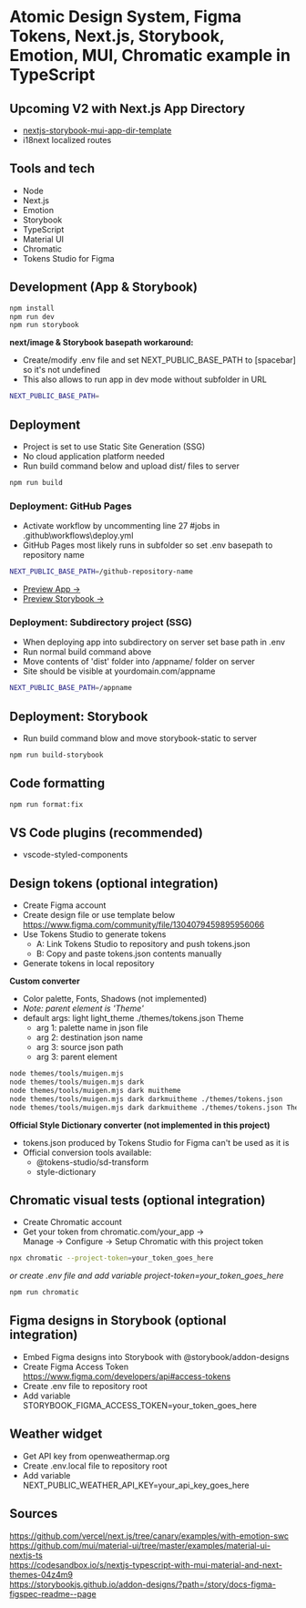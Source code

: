 # Atomic Design System, Figma Tokens, Next.js, Storybook, Emotion, MUI, Chromatic example in TypeScript

## Upcoming V2 with Next.js App Directory
- [nextjs-storybook-mui-app-dir-template](https://github.com/AkiKurvinen/nextjs-storybook-mui-app-dir-template)
- i18next localized routes
  
## Tools and tech

- Node
- Next.js
- Emotion
- Storybook
- TypeScript
- Material UI
- Chromatic
- Tokens Studio for Figma

## Development (App & Storybook)

```bash
npm install
npm run dev
npm run storybook
```

**next/image & Storybook basepath workaround:**

- Create/modify .env file and set NEXT_PUBLIC_BASE_PATH to [spacebar] so it's not undefined
- This also allows to run app in dev mode without subfolder in URL

```bash
NEXT_PUBLIC_BASE_PATH=
```

## Deployment

- Project is set to use Static Site Generation (SSG)
- No cloud application platform needed
- Run build command below and upload dist/ files to server

```bash
npm run build
```

### Deployment: GitHub Pages

- Activate workflow by uncommenting line 27 #jobs in .github\workflows\deploy.yml
- GitHub Pages most likely runs in subfolder so set .env basepath to repository name

```bash
NEXT_PUBLIC_BASE_PATH=/github-repository-name
```
- [Preview App ->](https://akikurvinen.github.io/nextjs-storybook-chromatic-template/)
- [Preview Storybook ->](https://akikurvinen.github.io/nextjs-storybook-chromatic-template/storybook)

### Deployment: Subdirectory project (SSG)

- When deploying app into subdirectory on server set base path in .env
- Run normal build command above
- Move contents of 'dist' folder into /appname/ folder on server
- Site should be visible at yourdomain.com/appname

```bash
NEXT_PUBLIC_BASE_PATH=/appname
```

## Deployment: Storybook

- Run build command blow and move storybook-static to server

```bash
npm run build-storybook
```

## Code formatting

```bash
npm run format:fix
```

## VS Code plugins (recommended)

- vscode-styled-components

## Design tokens (optional integration)

- Create Figma account
- Create design file or use template below  
  https://www.figma.com/community/file/1304079459895956066
- Use Tokens Studio to generate tokens
  - A: Link Tokens Studio to repository and push tokens.json
  - B: Copy and paste tokens.json contents manually
- Generate tokens in local repository

**Custom converter**

- Color palette, Fonts, Shadows (not implemented)
- _Note: parent element is 'Theme'_
- default args: light light_theme ./themes/tokens.json Theme
  - arg 1: palette name in json file
  - arg 2: destination json name
  - arg 3: source json path
  - arg 3: parent element

```bash
node themes/tools/muigen.mjs
node themes/tools/muigen.mjs dark
node themes/tools/muigen.mjs dark muitheme
node themes/tools/muigen.mjs dark darkmuitheme ./themes/tokens.json
node themes/tools/muigen.mjs dark darkmuitheme ./themes/tokens.json Theme
```

**Official Style Dictionary converter (not implemented in this project)**

- tokens.json produced by Tokens Studio for Figma can't be used as it is
- Official conversion tools available:
  - @tokens-studio/sd-transform
  - style-dictionary

## Chromatic visual tests (optional integration)

- Create Chromatic account
- Get your token from chromatic.com/your_app ->  
  Manage -> Configure -> Setup Chromatic with this project token

```bash
npx chromatic --project-token=your_token_goes_here
```

_or create .env file and add variable project-token=your_token_goes_here_

```bash
npm run chromatic
```

## Figma designs in Storybook (optional integration)

- Embed Figma designs into Storybook with @storybook/addon-designs
- Create Figma Access Token  
  https://www.figma.com/developers/api#access-tokens
- Create .env file to repository root
- Add variable STORYBOOK_FIGMA_ACCESS_TOKEN=your_token_goes_here

## Weather widget

- Get API key from openweathermap.org
- Create .env.local file to repository root
- Add variable NEXT_PUBLIC_WEATHER_API_KEY=your_api_key_goes_here

## Sources

https://github.com/vercel/next.js/tree/canary/examples/with-emotion-swc  
https://github.com/mui/material-ui/tree/master/examples/material-ui-nextjs-ts  
https://codesandbox.io/s/nextjs-typescript-with-mui-material-and-next-themes-04z4m9  
https://storybookjs.github.io/addon-designs/?path=/story/docs-figma-figspec-readme--page
